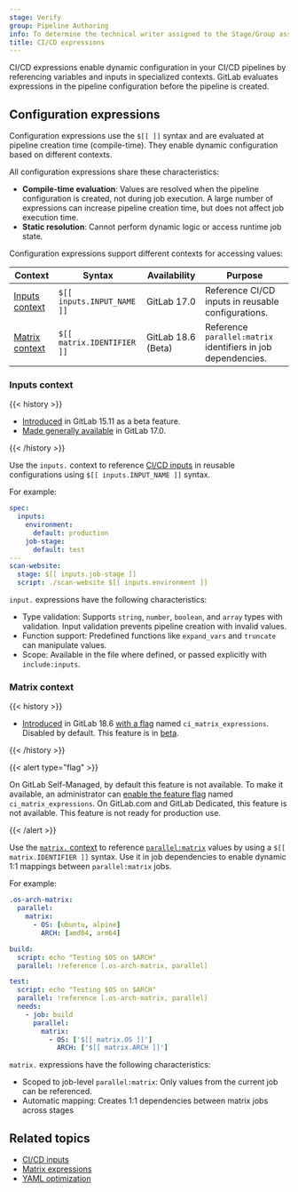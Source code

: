 ```yaml
---
stage: Verify
group: Pipeline Authoring
info: To determine the technical writer assigned to the Stage/Group associated with this page, see https://handbook.gitlab.com/handbook/product/ux/technical-writing/#assignments
title: CI/CD expressions
---
```


CI/CD expressions enable dynamic configuration in your CI/CD pipelines by referencing variables and inputs in specialized contexts.
GitLab evaluates expressions in the pipeline configuration before the pipeline is created.

## Configuration expressions

Configuration expressions use the `$[[ ]]` syntax and are evaluated at pipeline creation time (compile-time).
They enable dynamic configuration based on different contexts.

All configuration expressions share these characteristics:

- **Compile-time evaluation**: Values are resolved when the pipeline configuration is created,
  not during job execution. A large number of expressions can increase pipeline creation time,
  but does not affect job execution time.
- **Static resolution**: Cannot perform dynamic logic or access runtime job state.

Configuration expressions support different contexts for accessing values:

| Context                           | Syntax                     | Availability | Purpose |
|-----------------------------------|----------------------------|--------------|---------|
| [Inputs context](#inputs-context) | `$[[ inputs.INPUT_NAME ]]` | GitLab 17.0  | Reference CI/CD inputs in reusable configurations. |
| [Matrix context](#matrix-context) | `$[[ matrix.IDENTIFIER ]]` | GitLab 18.6 (Beta)  | Reference `parallel:matrix` identifiers in job dependencies. |

### Inputs context

{{< history >}}

- [Introduced](https://gitlab.com/gitlab-org/gitlab/-/issues/391331) in GitLab 15.11 as a beta feature.
- [Made generally available](https://gitlab.com/gitlab-com/www-gitlab-com/-/merge_requests/134062) in GitLab 17.0.

{{< /history >}}

Use the `inputs.` context to reference [CI/CD inputs](../inputs/_index.md) in reusable configurations
using `$[[ inputs.INPUT_NAME ]]` syntax.

For example:

```yaml
spec:
  inputs:
    environment:
      default: production
    job-stage:
      default: test
---
scan-website:
  stage: $[[ inputs.job-stage ]]
  script: ./scan-website $[[ inputs.environment ]]
```

`input.` expressions have the following characteristics:

- Type validation: Supports `string`, `number`, `boolean`, and `array` types with validation.
  Input validation prevents pipeline creation with invalid values.
- Function support: Predefined functions like `expand_vars` and `truncate` can manipulate values.
- Scope: Available in the file where defined, or passed explicitly with `include:inputs`.

### Matrix context

{{< history >}}

- [Introduced](https://gitlab.com/gitlab-org/gitlab/-/issues/423553) in GitLab 18.6 [with a flag](../../administration/feature_flags/_index.md) named `ci_matrix_expressions`. Disabled by default. This feature is in [beta](../../policy/development_stages_support.md#beta).

{{< /history >}}

{{< alert type="flag" >}}

On GitLab Self-Managed, by default this feature is not available. To make it available, an administrator can [enable the feature flag](../../administration/feature_flags/_index.md) named `ci_matrix_expressions`.
On GitLab.com and GitLab Dedicated, this feature is not available.
This feature is not ready for production use.

{{< /alert >}}

Use the [`matrix.` context](matrix_expressions.md) to reference [`parallel:matrix`](_index.md#parallelmatrix)
values by using a `$[[ matrix.IDENTIFIER ]]` syntax. Use it in job dependencies to enable
dynamic 1:1 mappings between `parallel:matrix` jobs.

For example:

```yaml
.os-arch-matrix:
  parallel:
    matrix:
      - OS: [ubuntu, alpine]
        ARCH: [amd64, arm64]

build:
  script: echo "Testing $OS on $ARCH"
  parallel: !reference [.os-arch-matrix, parallel]

test:
  script: echo "Testing $OS on $ARCH"
  parallel: !reference [.os-arch-matrix, parallel]
  needs:
    - job: build
      parallel:
        matrix:
          - OS: ['$[[ matrix.OS ]]']
            ARCH: ['$[[ matrix.ARCH ]]']
```

`matrix.` expressions have the following characteristics:

- Scoped to job-level `parallel:matrix`: Only values from the current job can be referenced.
- Automatic mapping: Creates 1:1 dependencies between matrix jobs across stages

## Related topics

- [CI/CD inputs](../inputs/_index.md)
- [Matrix expressions](matrix_expressions.md)
- [YAML optimization](yaml_optimization.md)

